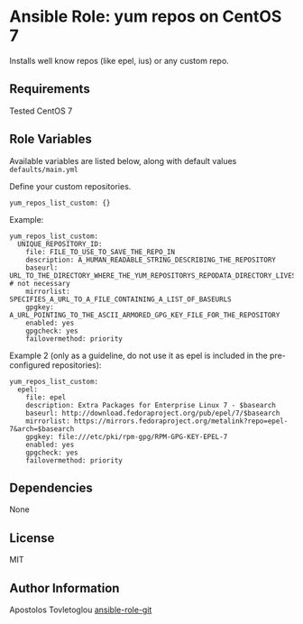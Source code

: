 # Ansible Role: yum repos on CentOS 7

Installs well know repos (like epel, ius) or any custom repo.

## Requirements

Tested CentOS 7

## Role Variables

Available variables are listed below, along with default values `defaults/main.yml`

Define your custom repositories.

    yum_repos_list_custom: {}

Example:

    yum_repos_list_custom:
      UNIQUE_REPOSITORY_ID:
        file: FILE_TO_USE_TO_SAVE_THE_REPO_IN
        description: A_HUMAN_READABLE_STRING_DESCRIBING_THE_REPOSITORY
        baseurl: URL_TO_THE_DIRECTORY_WHERE_THE_YUM_REPOSITORYS_REPODATA_DIRECTORY_LIVES # not necessary
        mirrorlist: SPECIFIES_A_URL_TO_A_FILE_CONTAINING_A_LIST_OF_BASEURLS
        gpgkey: A_URL_POINTING_TO_THE_ASCII_ARMORED_GPG_KEY_FILE_FOR_THE_REPOSITORY
        enabled: yes
        gpgcheck: yes
        failovermethod: priority

Example 2 (only as a guideline, do not use it as epel is included in the pre-configured repositories):

    yum_repos_list_custom:
      epel:
        file: epel
        description: Extra Packages for Enterprise Linux 7 - $basearch
        baseurl: http://download.fedoraproject.org/pub/epel/7/$basearch
        mirrorlist: https://mirrors.fedoraproject.org/metalink?repo=epel-7&arch=$basearch
        gpgkey: file:///etc/pki/rpm-gpg/RPM-GPG-KEY-EPEL-7
        enabled: yes
        gpgcheck: yes
        failovermethod: priority

## Dependencies

None

## License

MIT

## Author Information

Apostolos Tovletoglou [ansible-role-git](https://github.com/tovletoglou/ansible-role-yum-repos)
